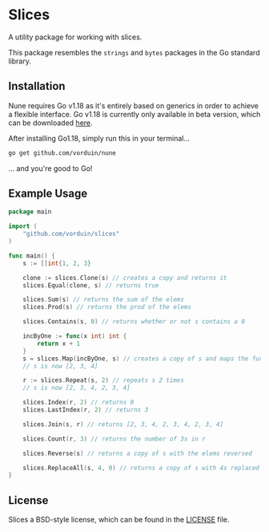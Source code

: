 # Slices
A utility package for working with slices.

This package resembles the `strings` and `bytes` packages in the Go standard library.

## Installation

Nune requires Go v1.18 as it's entirely based on generics in order to achieve a flexible interface.
Go v1.18 is currently only available in beta version, which can be downloaded [here](https://go.dev/dl/).

After installing Go1.18, simply run this in your terminal...

```zsh
go get github.com/vorduin/nune
```

... and you're good to Go!

## Example Usage

```go
package main

import (
	"github.com/vorduin/slices"
)

func main() {
	s := []int{1, 2, 3}

	clone := slices.Clone(s) // creates a copy and returns it
	slices.Equal(clone, s) // returns true

	slices.Sum(s) // returns the sum of the elems
	slices.Prod(s) // returns the prod of the elems

	slices.Contains(s, 0) // returns whether or not s contains a 0

	incByOne := func(x int) int {
		return x + 1
	}
	s = slices.Map(incByOne, s) // creates a copy of s and maps the function on it
	// s is now [2, 3, 4]

	r := slices.Repeat(s, 2) // repeats s 2 times
	// s is now [2, 3, 4, 2, 3, 4]

	slices.Index(r, 2) // returns 0
	slices.LastIndex(r, 2) // returns 3

	slices.Join(s, r) // returns [2, 3, 4, 2, 3, 4, 2, 3, 4]

	slices.Count(r, 3) // returns the number of 3s in r

	slices.Reverse(s) // returns a copy of s with the elems reversed

	slices.ReplaceAll(s, 4, 0) // returns a copy of s with 4s replaced by 0s
}
```

## License

Slices a BSD-style license, which can be found in the [LICENSE](https://github.com/vorduin/slices/blob/main/LICENSE) file.
